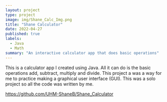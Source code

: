 ```yaml
---
layout: project
type: project
image: img/Shane_Calc_Img.png
title: "Shane Calculator"
date: 2022-04-27
published: true
labels:
  - Java
  - Math
summary: "An interactive calculator app that does basic operations"
---
```


This is a calculator app I created using Java. All it can do is the basic operations add, subtract, multiply and divide. This project a was a way for me to practice making a graphical user interface (GUI). This was a solo project so all the code was written by me.

https://github.com/UHM-ShaneB/Shane_Calculator
